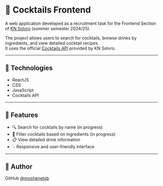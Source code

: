 # 🍹 Cocktails Frontend

A web application developed as a recruitment task for the Frontend Section of [KN Solvro](https://github.com/Solvro) (summer semester 2024/25).

The project allows users to search for cocktails, browse drinks by ingredients, and view detailed cocktail recipes.  
It uses the official [Cocktails API](https://cocktails.solvro.pl) provided by KN Solvro.

---

## 🔧 Technologies

- ReactJS
- CSS
- JavaScript
- Cocktails API

---

## 🚀 Features

- 🔍 Search for cocktails by name (in progress)
- 🧊 Filter cocktails based on ingredients (in progress)
- 📋 View detailed drink information  
- 💡 Responsive and user-friendly interface  

---

## 👤 Author

GitHub [@moshenetsb](https://github.com/moshenetsb)
